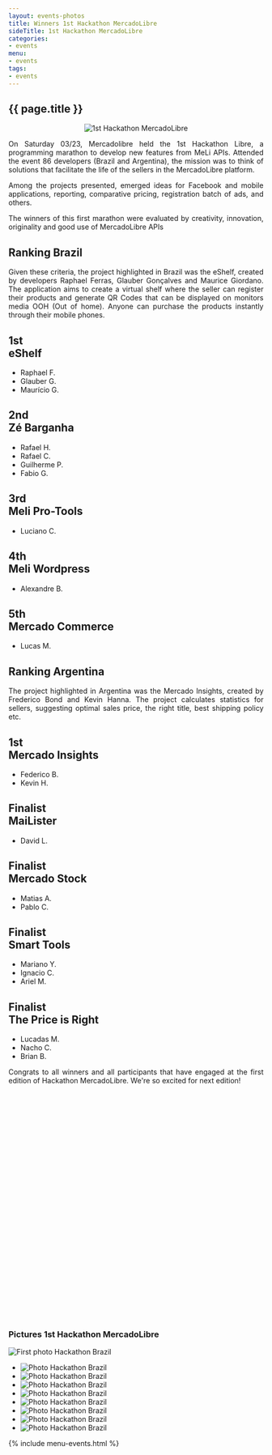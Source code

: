 ```yaml
---
layout: events-photos
title: Winners 1st Hackathon MercadoLibre
sideTitle: 1st Hackathon MercadoLibre
categories: 
- events
menu: 
- events
tags: 
- events
---
```


<section class="main main-content">
    <h1>{{ page.title }}</h1>
    <div class="ch-g1">
        <p align="center">
            <img src="../images/hackathon_white_big.jpg" alt="1st Hackathon MercadoLibre" title="1st Hackathon MercadoLibre" />
        </p>
        <p style="text-align: justify">
        On Saturday 03/23, Mercadolibre held the 1st Hackathon Libre, a programming marathon to develop new features from MeLi APIs. Attended the event 86 developers (Brazil and Argentina), the mission was to think of solutions that facilitate the life of the sellers in the MercadoLibre platform.
        </p>
    </div>
    <div class="ch-g1">
       <p style="text-align: justify">
        Among the projects presented, emerged ideas for Facebook and mobile applications, reporting, comparative pricing, registration batch of ads, and others.
        </p>
        <p style="text-align: justify">
        The winners of this first marathon were evaluated by creativity, innovation, originality and good use of MercadoLibre APIs
        </p>
        <h1 class='winners'>Ranking Brazil</h1>
        <p style="text-align: justify">
            Given these criteria, the project highlighted in Brazil was the eShelf, created by developers Raphael Ferras, Glauber Gonçalves and Maurice Giordano. The application aims to create a virtual shelf where the seller can register their products and generate QR Codes that can be displayed on monitors media OOH (Out of home). Anyone can purchase the products instantly through their mobile phones.
        </p>
        <div class="ch-g1">
           <div class="ch-g1-5">
               <div class="ch-leftcolumn">
                    <h2 class='winner'>1st<br /><span>eShelf</span></h2>
                    <ul class="ch-list">
                        <li>Raphael F.</li>
                        <li>Glauber G.</li>
                        <li>Maurício G.</li>
                    </ul>
                </div>
           </div>
           <div class="ch-g1-5">
               <div class="ch-centercolumn">
                    <h2 class='winner'>2nd<br /><span>Zé Barganha</span></h2>
                    <ul class="ch-list">
                        <li>Rafael H.</li>
                        <li>Rafael C.</li>
                        <li>Guilherme P.</li>
                        <li>Fabio G.</li>
                    </ul>
               </div>
           </div>
           <div class="ch-g1-5">
               <div class="ch-centercolumn">
                   <h2 class='winner'>3rd<br /><span>Meli Pro-Tools</span></h2>
                    <ul class="ch-list">
                        <li>Luciano C.</li>
                    </ul>
               </div>
           </div>
           <div class="ch-g1-5">
               <div class="ch-centercolumn">
                    <h2 class='winner'>4th<br /><span>Meli Wordpress</span></h2>
                    <ul class="ch-list">
                        <li>Alexandre B.</li>
                    </ul>
               </div>
           </div>
           <div class="ch-g1-5">
               <div class="ch-rightcolumn">
                   <h2 class='winner'>5th<br /><span>Mercado Commerce</span></h2>
                    <ul class="ch-list">
                        <li>Lucas M.</li>
                    </ul>
               </div>
           </div>
        </div>
        <h1 class="finalists">Ranking Argentina</h1>
        <p style="text-align: justify">
            The project highlighted in Argentina was the Mercado Insights, created by Frederico Bond and Kevin Hanna. The project calculates statistics for sellers, suggesting optimal sales price, the right title, best shipping policy etc.
        </p>
        <div class="ch-g1">
           <div class="ch-g1-5">
               <div class="ch-leftcolumn">
                    <h2 class='winner'><span>1st<br />Mercado Insights</span></h2>
                    <ul class="ch-list">
                        <li>Federico B.</li>
                        <li>Kevin H.</li>
                    </ul>
               </div>
           </div>
           <div class="ch-g1-5">
               <div class="ch-centercolumn">
                    <h2 class='winner'><span>Finalist<br />MaiLister</span></h2>
                    <ul class="ch-list">
                        <li>David L.</li>
                    </ul>
                </div>
           </div>
           <div class="ch-g1-5">
               <div class="ch-centercolumn">
                   <h2 class='winner'><span>Finalist<br />Mercado Stock</span></h2>
                   <ul class="ch-list">
                        <li>Matias A.</li>
                        <li>Pablo C.</li>
                    </ul>
               </div>
           </div>
           <div class="ch-g1-5">
               <div class="ch-centercolumn">
                    <h2 class='winner'><span>Finalist<br />Smart Tools</span></h2>
                    <ul class="ch-list">
                        <li>Mariano Y.</li>
                        <li>Ignacio C.</li>
                        <li>Ariel M.</li>
                    </ul>
               </div>
           </div>
           <div class="ch-g1-5">
               <div class="ch-rightcolumn">
                   <h2 class='winner'><span>Finalist<br />The Price is Right</span></h2>
                   <ul class="ch-list">
                        <li>Lucadas M.</li>
                        <li>Nacho C.</li>
                        <li>Brian B.</li>
                    </ul>
               </div>
           </div>
        </div>
        <p class='footer-event' style="text-align: justify">
        Congrats to all winners and all participants that have engaged at the first edition of Hackathon MercadoLibre. We're so excited for next edition!
        </p>
        <p class='footer-event' style="text-align: justify">
            <object width="700" height="446"><param name="movie" value="http://www.youtube.com/v/01hl9DNjGGM?version=3&amp;hl=en_US"></param><param name="allowFullScreen" value="true"></param><param name="allowscriptaccess" value="always"></param><embed src="http://www.youtube.com/v/01hl9DNjGGM?version=3&amp;hl=en_US" type="application/x-shockwave-flash" width="700" height="446" allowscriptaccess="always" allowfullscreen="true"></embed></object>
        </p>
  </div>
  <div class="box-event">
      <h3>Pictures 1st Hackathon MercadoLibre</h3>
      <div class="middle">
        <div class="big-image">
          <img src="/images/hackathon-br/DSC_0082.JPG" alt='First photo Hackathon Brazil' />
        </div>
      <div class="myCarousel ch-carousel">
        <ul>
          <li><img src="/images/hackathon-br/DSC_0082.JPG" alt='Photo Hackathon Brazil' /></li>
          <li><img src="/images/hackathon-br/DSC_0088.JPG" alt='Photo Hackathon Brazil' /></li>
          <li><img src="/images/hackathon-br/DSC_0103.JPG" alt='Photo Hackathon Brazil' /></li>
          <li><img src="/images/hackathon-br/DSC_0329.JPG" alt='Photo Hackathon Brazil' /></li>
          <li><img src="/images/hackathon-br/DSC_0330.JPG" alt='Photo Hackathon Brazil' /></li>
          <li><img src="/images/hackathon-br/DSC_0340.JPG" alt='Photo Hackathon Brazil' /></li>
          <li><img src="/images/hackathon-br/IMG_1376.JPG" alt='Photo Hackathon Brazil' /></li>
          <li><img src="/images/hackathon-br/IMG_1388.JPG" alt='Photo Hackathon Brazil' /></li>
        </ul>
      </div>
      </div>
    </div>
</section>


{% include menu-events.html %}
